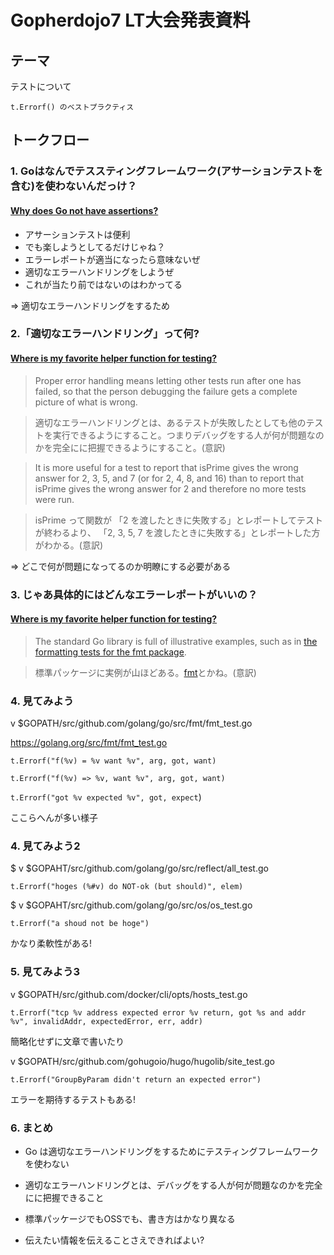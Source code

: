 # Gopherdojo7 LT大会発表資料

## テーマ

テストについて

`t.Errorf() のベストプラクティス`

## トークフロー

### 1. Goはなんでテススティングフレームワーク(アサーションテストを含む)を使わないんだっけ？

#### [Why does Go not have assertions? ](https://golang.org/doc/faq#assertions)

- アサーションテストは便利
- でも楽しようとしてるだけじゃね？
- エラーレポートが適当になったら意味ないぜ
- 適切なエラーハンドリングをしようぜ
- これが当たり前ではないのはわかってる

=> 適切なエラーハンドリングをするため

### 2.「適切なエラーハンドリング」って何?

#### [Where is my favorite helper function for testing?](https://golang.org/doc/faq#testing_framework)

> Proper error handling means letting other tests run after one has failed, so that the person debugging the failure gets a complete picture of what is wrong.

> 適切なエラーハンドリングとは、あるテストが失敗したとしても他のテストを実行できるようにすること。つまりデバッグをする人が何が問題なのかを完全にに把握できるようにすること。(意訳)

> It is more useful for a test to report that isPrime gives the wrong answer for 2, 3, 5, and 7 (or for 2, 4, 8, and 16) than to report that isPrime gives the wrong answer for 2 and therefore no more tests were run.

> isPrime って関数が 「2 を渡したときに失敗する」とレポートしてテストが終わるより、 「2, 3, 5, 7 を渡したときに失敗する」とレポートした方がわかる。(意訳)

=> どこで何が問題になってるのか明瞭にする必要がある

### 3. じゃあ具体的にはどんなエラーレポートがいいの？

#### [Where is my favorite helper function for testing?](https://golang.org/doc/faq#testing_framework)

> The standard Go library is full of illustrative examples, such as in [the formatting tests for the fmt package](https://golang.org/src/fmt/fmt_test.go).

> 標準パッケージに実例が山ほどある。[fmt](https://golang.org/src/fmt/fmt_test.go)とかね。(意訳)

### 4. 見てみよう

v $GOPATH/src/github.com/golang/go/src/fmt/fmt_test.go

https://golang.org/src/fmt/fmt_test.go

`t.Errorf("f(%v) = %v want %v", arg, got, want)`

`t.Errorf("f(%v) => %v, want %v", arg, got, want)`

`t.Errorf("got %v expected %v", got, expect`)

ここらへんが多い様子

### 4. 見てみよう2

$ v $GOPAHT/src/github.com/golang/go/src/reflect/all_test.go

`t.Errorf("hoges (%#v) do NOT-ok (but should)", elem)`

$ v $GOPAHT/src/github.com/golang/go/src/os/os_test.go

`t.Errorf("a shoud not be hoge")`

かなり柔軟性がある!

### 5. 見てみよう3

v $GOPATH/src/github.com/docker/cli/opts/hosts_test.go

`t.Errorf("tcp %v address expected error %v return, got %s and addr %v", invalidAddr, expectedError, err, addr)`

簡略化せずに文章で書いたり

v $GOPATH/src/github.com/gohugoio/hugo/hugolib/site_test.go

`t.Errorf("GroupByParam didn't return an expected error")`

エラーを期待するテストもある!

### 6. まとめ

- Go は適切なエラーハンドリングをするためにテスティングフレームワークを使わない

- 適切なエラーハンドリングとは、デバッグをする人が何が問題なのかを完全にに把握できること

- 標準パッケージでもOSSでも、書き方はかなり異なる

- 伝えたい情報を伝えることさえできればよい?
